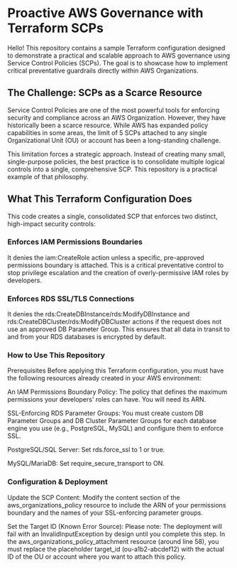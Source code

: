 # Proactive AWS Governance with Terraform SCPs
Hello! This repository contains a sample Terraform configuration designed to demonstrate a practical and scalable approach to AWS governance using Service Control Policies (SCPs). The goal is to showcase how to implement critical preventative guardrails directly within AWS Organizations.

## The Challenge: SCPs as a Scarce Resource
Service Control Policies are one of the most powerful tools for enforcing security and compliance across an AWS Organization. However, they have historically been a scarce resource. While AWS has expanded policy capabilities in some areas, the limit of 5 SCPs attached to any single Organizational Unit (OU) or account has been a long-standing challenge.

This limitation forces a strategic approach. Instead of creating many small, single-purpose policies, the best practice is to consolidate multiple logical controls into a single, comprehensive SCP. This repository is a practical example of that philosophy.

## What This Terraform Configuration Does
This code creates a single, consolidated SCP that enforces two distinct, high-impact security controls:

### Enforces IAM Permissions Boundaries 
It denies the iam:CreateRole action unless a specific, pre-approved permissions boundary is attached. This is a critical preventative control to stop privilege escalation and the creation of overly-permissive IAM roles by developers.

### Enforces RDS SSL/TLS Connections 
It denies the rds:CreateDBInstance/rds:ModifyDBInstance and rds:CreateDBCluster/rds:ModifyDBCluster actions if the request does not use an approved DB Parameter Group. This ensures that all data in transit to and from your RDS databases is encrypted by default.

### How to Use This Repository
Prerequisites
Before applying this Terraform configuration, you must have the following resources already created in your AWS environment:

An IAM Permissions Boundary Policy: The policy that defines the maximum permissions your developers' roles can have. You will need its ARN.

SSL-Enforcing RDS Parameter Groups: You must create custom DB Parameter Groups and DB Cluster Parameter Groups for each database engine you use (e.g., PostgreSQL, MySQL) and configure them to enforce SSL.

PostgreSQL/SQL Server: Set rds.force_ssl to 1 or true.

MySQL/MariaDB: Set require_secure_transport to ON.

### Configuration & Deployment
Update the SCP Content: Modify the content section of the aws_organizations_policy resource to include the ARN of your permissions boundary and the names of your SSL-enforcing parameter groups.

Set the Target ID (Known Error Source):
Please note: The deployment will fail with an InvalidInputException by design until you complete this step. In the aws_organizations_policy_attachment resource (around line 58), you must replace the placeholder target_id (ou-a1b2-abcdef12) with the actual ID of the OU or account where you want to attach this policy.
